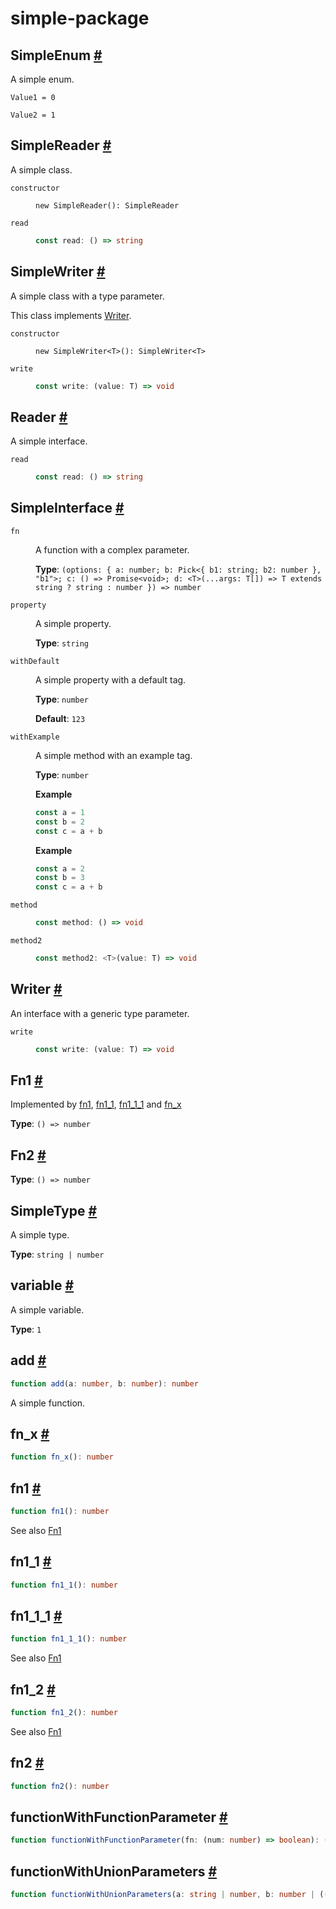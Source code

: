 # simple-package

## SimpleEnum <a id="simple-enum" href="#simple-enum">#</a>

A simple enum.

<dl>

<dt>

`Value1 = 0`

</dt>

<dd>

</dd>

<dt>

`Value2 = 1`

</dt>

<dd>

</dd>

</dl>

## SimpleReader <a id="simple-reader" href="#simple-reader">#</a>

A simple class.

<dl>

<dt>

`constructor`

</dt>

<dd>

```
new SimpleReader(): SimpleReader
```

</dd>

<dt>

`read`

</dt>

<dd>

```ts
const read: () => string
```

</dd>

</dl>

## SimpleWriter <a id="simple-writer" href="#simple-writer">#</a>

A simple class with a type parameter.

This class implements [Writer](README.md#writer).

<dl>

<dt>

`constructor`

</dt>

<dd>

```
new SimpleWriter<T>(): SimpleWriter<T>
```

</dd>

<dt>

`write`

</dt>

<dd>

```ts
const write: (value: T) => void
```

</dd>

</dl>

## Reader <a id="reader" href="#reader">#</a>

A simple interface.

<dl>

<dt>

`read`

</dt>

<dd>

```ts
const read: () => string
```

</dd>

</dl>

## SimpleInterface <a id="simple-interface" href="#simple-interface">#</a>

<dl>

<dt>

`fn`

</dt>

<dd>

A function with a complex parameter.

**Type**: `(options: { a: number; b: Pick<{ b1: string; b2: number }, "b1">; c: () => Promise<void>; d: <T>(...args: T[]) => T extends string ? string : number }) => number`

</dd>

<dt>

`property`

</dt>

<dd>

A simple property.

**Type**: `string`

</dd>

<dt>

`withDefault`

</dt>

<dd>

A simple property with a default tag.

**Type**: `number`

**Default**: `123`

</dd>

<dt>

`withExample`

</dt>

<dd>

A simple method with an example tag.

**Type**: `number`

**Example**

```ts
const a = 1
const b = 2
const c = a + b
```

**Example**

```ts
const a = 2
const b = 3
const c = a + b
```

</dd>

<dt>

`method`

</dt>

<dd>

```ts
const method: () => void
```

</dd>

<dt>

`method2`

</dt>

<dd>

```ts
const method2: <T>(value: T) => void
```

</dd>

</dl>

## Writer <a id="writer" href="#writer">#</a>

An interface with a generic type parameter.

<dl>

<dt>

`write`

</dt>

<dd>

```ts
const write: (value: T) => void
```

</dd>

</dl>

## Fn1 <a id="fn1" href="#fn1">#</a>

Implemented by [fn1](README.md#fn1-1), [fn1\_1](README.md#fn1-1-1), [fn1\_1\_1](README.md#fn1-1-1-1) and [fn\_x](README.md#fn-x)

**Type**: `() => number`

## Fn2 <a id="fn2" href="#fn2">#</a>

**Type**: `() => number`

## SimpleType <a id="simple-type" href="#simple-type">#</a>

A simple type.

**Type**: `string | number`

## variable <a id="variable" href="#variable">#</a>

A simple variable.

**Type**: `1`

## add <a id="add" href="#add">#</a>

```ts
function add(a: number, b: number): number
```

A simple function.

## fn\_x <a id="fn-x" href="#fn-x">#</a>

```ts
function fn_x(): number
```

## fn1 <a id="fn1-1" href="#fn1-1">#</a>

```ts
function fn1(): number
```

See also [Fn1](README.md#fn1)

## fn1\_1 <a id="fn1-1-1" href="#fn1-1-1">#</a>

```ts
function fn1_1(): number
```

## fn1\_1\_1 <a id="fn1-1-1-1" href="#fn1-1-1-1">#</a>

```ts
function fn1_1_1(): number
```

See also [Fn1](README.md#fn1)

## fn1\_2 <a id="fn1-2" href="#fn1-2">#</a>

```ts
function fn1_2(): number
```

See also [Fn1](README.md#fn1)

## fn2 <a id="fn2-1" href="#fn2-1">#</a>

```ts
function fn2(): number
```

## functionWithFunctionParameter <a id="function-with-function-parameter" href="#function-with-function-parameter">#</a>

```ts
function functionWithFunctionParameter(fn: (num: number) => boolean): (num: number) => boolean
```

## functionWithUnionParameters <a id="function-with-union-parameters" href="#function-with-union-parameters">#</a>

```ts
function functionWithUnionParameters(a: string | number, b: number | ((num: number) => boolean)): string
```
